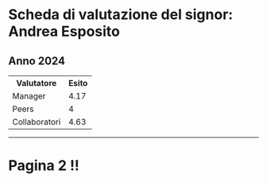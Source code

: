 <h1>Scheda di valutazione del signor: Andrea Esposito</h1><h2>Anno 2024</h2><table><tr><th>Valutatore</th><th>Esito </th></tr><tr><td>Manager</td><td>4.17</td></tr><tr><td>Peers</td><td>4</td></tr><tr><td>Collaboratori</td><td>4.63</td></tr></table> 
 
---
 
 <h1>Pagina 2 !!</h1>